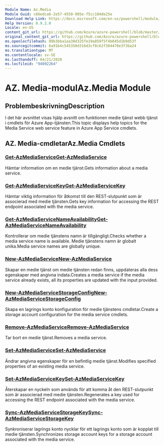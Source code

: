 ```yaml
---
Module Name: Az.Media
Module Guid: c66edca6-2e57-4550-905e-f5cc104de25e
Download Help Link: https://docs.microsoft.com/en-us/powershell/module/az.media
Help Version: 0.9.2.0
Locale: en-US
content_git_url: https://github.com/Azure/azure-powershell/blob/master/src/Media/Media/help/Az.Media.md
original_content_git_url: https://github.com/Azure/azure-powershell/blob/master/src/Media/Media/help/Az.Media.md
ms.openlocfilehash: 89b3bba1aa38d325fe19a859f5f4b845d1b9d53f
ms.sourcegitcommit: 6a91b4c545350d316d3cf8c62f384478e3f3ba24
ms.translationtype: MT
ms.contentlocale: sv-SE
ms.lasthandoff: 04/21/2020
ms.locfileid: "94092264"
---
```

# <span data-ttu-id="ace72-101">AZ. Media-modul</span><span class="sxs-lookup"><span data-stu-id="ace72-101">Az.Media Module</span></span>
## <span data-ttu-id="ace72-102">Problembeskrivning</span><span class="sxs-lookup"><span data-stu-id="ace72-102">Description</span></span>
<span data-ttu-id="ace72-103">I det här avsnittet visas hjälp avsnitt om funktionen medie tjänst webb tjänst i cmdlets för Azure App-tjänsten.</span><span class="sxs-lookup"><span data-stu-id="ace72-103">This topic displays help topics for the Media Service web service feature in Azure App Service cmdlets.</span></span>

## <span data-ttu-id="ace72-104">AZ. Media-cmdletar</span><span class="sxs-lookup"><span data-stu-id="ace72-104">Az.Media Cmdlets</span></span>
### [<span data-ttu-id="ace72-105">Get-AzMediaService</span><span class="sxs-lookup"><span data-stu-id="ace72-105">Get-AzMediaService</span></span>](Get-AzMediaService.md)
<span data-ttu-id="ace72-106">Hämtar information om en medie tjänst.</span><span class="sxs-lookup"><span data-stu-id="ace72-106">Gets information about a media service.</span></span>

### [<span data-ttu-id="ace72-107">Get-AzMediaServiceKey</span><span class="sxs-lookup"><span data-stu-id="ace72-107">Get-AzMediaServiceKey</span></span>](Get-AzMediaServiceKey.md)
<span data-ttu-id="ace72-108">Hämtar viktig information för åtkomst till den REST-slutpunkt som är associerad med medie tjänsten.</span><span class="sxs-lookup"><span data-stu-id="ace72-108">Gets key information for accessing the REST endpoint associated with the media service.</span></span>

### [<span data-ttu-id="ace72-109">Get-AzMediaServiceNameAvailability</span><span class="sxs-lookup"><span data-stu-id="ace72-109">Get-AzMediaServiceNameAvailability</span></span>](Get-AzMediaServiceNameAvailability.md)
<span data-ttu-id="ace72-110">Kontrollerar om medie tjänstens namn är tillgängligt.</span><span class="sxs-lookup"><span data-stu-id="ace72-110">Checks whether a media service name is available.</span></span>
<span data-ttu-id="ace72-111">Medie tjänstens namn är globalt unika.</span><span class="sxs-lookup"><span data-stu-id="ace72-111">Media service names are globally unique.</span></span>

### [<span data-ttu-id="ace72-112">New-AzMediaService</span><span class="sxs-lookup"><span data-stu-id="ace72-112">New-AzMediaService</span></span>](New-AzMediaService.md)
<span data-ttu-id="ace72-113">Skapar en medie tjänst om medie tjänsten redan finns, uppdateras alla dess egenskaper med angivna indata.</span><span class="sxs-lookup"><span data-stu-id="ace72-113">Creates a media service if the media service already exists, all its properties are updated with the input provided.</span></span>

### [<span data-ttu-id="ace72-114">New-AzMediaServiceStorageConfig</span><span class="sxs-lookup"><span data-stu-id="ace72-114">New-AzMediaServiceStorageConfig</span></span>](New-AzMediaServiceStorageConfig.md)
<span data-ttu-id="ace72-115">Skapa en lagrings konto konfiguration för medie tjänstens cmdletar.</span><span class="sxs-lookup"><span data-stu-id="ace72-115">Create a storage account configuration for the media service cmdlets.</span></span>

### [<span data-ttu-id="ace72-116">Remove-AzMediaService</span><span class="sxs-lookup"><span data-stu-id="ace72-116">Remove-AzMediaService</span></span>](Remove-AzMediaService.md)
<span data-ttu-id="ace72-117">Tar bort en medie tjänst.</span><span class="sxs-lookup"><span data-stu-id="ace72-117">Removes a media service.</span></span>

### [<span data-ttu-id="ace72-118">Set-AzMediaService</span><span class="sxs-lookup"><span data-stu-id="ace72-118">Set-AzMediaService</span></span>](Set-AzMediaService.md)
<span data-ttu-id="ace72-119">Ändrar angivna egenskaper för en befintlig medie tjänst.</span><span class="sxs-lookup"><span data-stu-id="ace72-119">Modifies specified properties of an existing media service.</span></span>

### [<span data-ttu-id="ace72-120">Set-AzMediaServiceKey</span><span class="sxs-lookup"><span data-stu-id="ace72-120">Set-AzMediaServiceKey</span></span>](Set-AzMediaServiceKey.md)
<span data-ttu-id="ace72-121">Återskapar en nyckeln som används för att komma åt den REST-slutpunkt som är associerad med medie tjänsten.</span><span class="sxs-lookup"><span data-stu-id="ace72-121">Regenerates a key used for accessing the REST endpoint associated with the media service.</span></span>

### [<span data-ttu-id="ace72-122">Sync-AzMediaServiceStorageKey</span><span class="sxs-lookup"><span data-stu-id="ace72-122">Sync-AzMediaServiceStorageKey</span></span>](Sync-AzMediaServiceStorageKey.md)
<span data-ttu-id="ace72-123">Synkroniserar lagrings konto nycklar för ett lagrings konto som är kopplat till medie tjänsten.</span><span class="sxs-lookup"><span data-stu-id="ace72-123">Synchronizes storage account keys for a storage account associated with the media service.</span></span>

